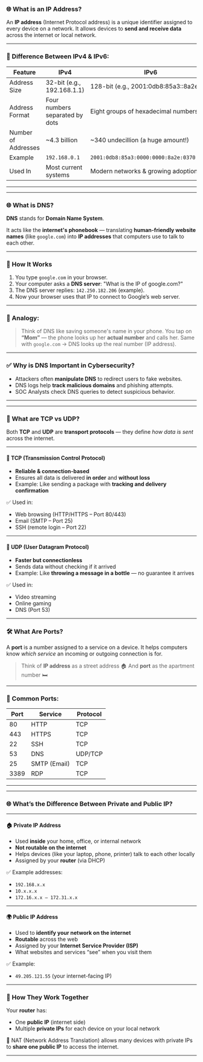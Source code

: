 

### 🌐 What is an IP Address?

An **IP address** (Internet Protocol address) is a unique identifier assigned to every device on a network. It allows devices to **send and receive data** across the internet or local network.

---

### 🔢 Difference Between IPv4 & IPv6:

| Feature             | IPv4                           | IPv6                                      |
| ------------------- | ------------------------------ | ----------------------------------------- |
| Address Size        | 32-bit (e.g., 192.168.1.1)     | 128-bit (e.g., 2001:0db8:85a3::8a2e:...)  |
| Address Format      | Four numbers separated by dots | Eight groups of hexadecimal numbers       |
| Number of Addresses | \~4.3 billion                  | \~340 undecillion (a huge amount!)        |
| Example             | `192.168.0.1`                  | `2001:0db8:85a3:0000:0000:8a2e:0370:7334` |
| Used In             | Most current systems           | Modern networks & growing adoption        |

---

---

### 🌐 What is DNS?

**DNS** stands for **Domain Name System**.

It acts like the **internet's phonebook** — translating **human-friendly website names** (like `google.com`) into **IP addresses** that computers use to talk to each other.

---

### 🧠 How It Works 

1. You type `google.com` in your browser.
2. Your computer asks a **DNS server**: "What is the IP of google.com?"
3. The DNS server replies: `142.250.182.206` (example).
4. Now your browser uses that IP to connect to Google’s web server.

---

### 📌 Analogy:

> Think of DNS like saving someone's name in your phone.
> You tap on **“Mom”** — the phone looks up her **actual number** and calls her.
> Same with `google.com` → DNS looks up the real number (IP address).

---
### ✅ Why is DNS Important in Cybersecurity?

* Attackers often **manipulate DNS** to redirect users to fake websites.
* DNS logs help **track malicious domains** and phishing attempts.
* SOC Analysts check DNS queries to detect suspicious behavior.

---

---

### 🔄 What are TCP vs UDP?

Both **TCP** and **UDP** are **transport protocols** — they define *how data is sent* across the internet.

---

#### 🧱 TCP (Transmission Control Protocol)

* **Reliable & connection-based**
* Ensures all data is delivered **in order** and **without loss**
* Example: Like sending a package with **tracking and delivery confirmation**

✅ Used in:

* Web browsing (HTTP/HTTPS – Port 80/443)
* Email (SMTP – Port 25)
* SSH (remote login – Port 22)

---

#### 🌊 UDP (User Datagram Protocol)

* **Faster but connectionless**
* Sends data without checking if it arrived
* Example: Like **throwing a message in a bottle** — no guarantee it arrives

✅ Used in:

* Video streaming
* Online gaming
* DNS (Port 53)

---

### 🛠️ What Are Ports?

A **port** is a number assigned to a service on a device.
It helps computers know *which service* an incoming or outgoing connection is for.

> Think of **IP address** as a street address 🏠
> And **port** as the apartment number 🛏️

---

### 🚪 Common Ports:

| Port | Service      | Protocol |
| ---- | ------------ | -------- |
| 80   | HTTP         | TCP      |
| 443  | HTTPS        | TCP      |
| 22   | SSH          | TCP      |
| 53   | DNS          | UDP/TCP  |
| 25   | SMTP (Email) | TCP      |
| 3389 | RDP          | TCP      |

---

---

### 🌐 What’s the Difference Between **Private** and **Public IP**?

---

#### 🏠 **Private IP Address**

* Used **inside** your home, office, or internal network
* **Not routable on the internet**
* Helps devices (like your laptop, phone, printer) talk to each other locally
* Assigned by your **router** (via DHCP)

✅ Example addresses:

* `192.168.x.x`
* `10.x.x.x`
* `172.16.x.x – 172.31.x.x`

---

#### 🌍 **Public IP Address**

* Used to **identify your network on the internet**
* **Routable** across the web
* Assigned by your **Internet Service Provider (ISP)**
* What websites and services “see” when you visit them

✅ Example:

* `49.205.121.55` (your internet-facing IP)

---

### 🔁 How They Work Together

Your **router** has:

* One **public IP** (internet side)
* Multiple **private IPs** for each device on your local network

🧠 NAT (Network Address Translation) allows many devices with private IPs to **share one public IP** to access the internet.

---


